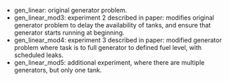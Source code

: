 - gen_linear: original generator problem.
- gen_linear_mod3: experiment 2 described in paper: modifies original generator problem to delay the availability of tanks, and ensure that generator starts running at beginning.
- gen_linear_mod4: experiment 3 described in paper: modified generator problem where task is to full generator to defined fuel level, with scheduled leaks.
- gen_linear_mod5: additional experiment, where there are multiple generators, but only one tank.
